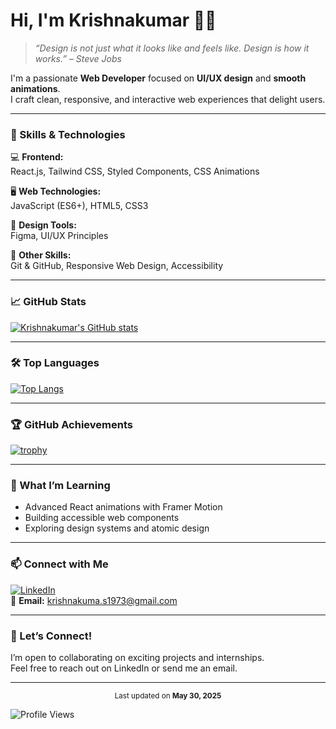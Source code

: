 <!--
Keywords: Web Developer, UI/UX Designer, React Developer, Frontend Developer, Animation, CSS, Tailwind CSS, JavaScript
-->

# Hi, I'm Krishnakumar 👋🏻

> _“Design is not just what it looks like and feels like. Design is how it works.” – Steve Jobs_

I'm a passionate **Web Developer** focused on **UI/UX design** and **smooth animations**.  
I craft clean, responsive, and interactive web experiences that delight users.

---

### 🚀 Skills & Technologies

💻 **Frontend:**  
React.js, Tailwind CSS, Styled Components, CSS Animations

🖥️ **Web Technologies:**  
JavaScript (ES6+), HTML5, CSS3

🎨 **Design Tools:**  
Figma, UI/UX Principles

🌱 **Other Skills:**  
Git & GitHub, Responsive Web Design, Accessibility

---

### 📈 GitHub Stats

[![Krishnakumar's GitHub stats](https://github-readme-stats.vercel.app/api?username=krishnakumar287&show_icons=true&theme=blue-green)](https://github.com/krishnakumar287)

---

### 🛠️ Top Languages

[![Top Langs](https://github-readme-stats.vercel.app/api/top-langs/?username=krishnakumar287&layout=compact&theme=blue-green)](https://github.com/krishnakumar287)

---

### 🏆 GitHub Achievements

[![trophy](https://github-profile-trophy.vercel.app/?username=krishnakumar287&theme=onedark)](https://github.com/krishnakumar287)

---

### 🎯 What I’m Learning

- Advanced React animations with Framer Motion  
- Building accessible web components  
- Exploring design systems and atomic design

---

### 📫 Connect with Me

[![LinkedIn](https://img.shields.io/badge/LinkedIn-Krishnakumar-blue?style=flat&logo=linkedin)](https://www.linkedin.com/in/krishnakumar-s2005)  
📧 **Email:** [krishnakuma.s1973@gmail.com](mailto:krishnakuma.s1973@gmail.com)  

---

### 🤝 Let’s Connect!

I’m open to collaborating on exciting projects and internships.  
Feel free to reach out on LinkedIn or send me an email.

---

<p align="center">  
  <sub>Last updated on  
  <b>May 30, 2025</b></sub>  
</p>

![Profile Views](https://komarev.com/ghpvc/?username=krishnakumar287)
